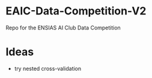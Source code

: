 # EAIC-Data-Competition-V2
Repo for the ENSIAS AI Club Data Competition


# Ideas

- try nested cross-validation
